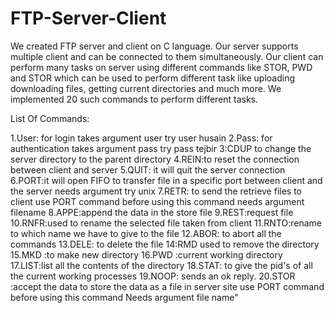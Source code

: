 # FTP-Server-Client
We created FTP server and client on C language. Our server supports multiple client and can be connected to them simultaneously. Our client can perform many tasks on server using different commands like STOR, PWD and STOR which can be used to perform different task like uploading downloading files, getting current directories and much more. We implemented 20 such commands to perform different tasks.

List Of Commands:

1.User: for login takes argument user<argument> try user husain 
2.Pass: for authentication takes argument pass<argument> try pass tejbir
3:CDUP  to change the server directory to the parent directory
4.REIN:to reset the connection between client and server
5.QUIT: it will quit the server connection
6.PORT:it will open FIFO to transfer file in a specific port between client and the server needs argument try unix
7.RETR: to send the retrieve files to client use PORT command before using this command needs argument filename
8.APPE:append the data in the store file
9.REST:request file
10.RNFR:used to rename the selected file taken from client 
11.RNTO:rename to which name we have to give to the file
12.ABOR: to abort all the commands
13.DELE: to delete the file 
14:RMD used to remove the directory 
15.MKD :to make new directory
16.PWD :current working directory 
17.LIST:list all the contents of the directory 
18.STAT: to give the pid's of all the current working processes 
19.NOOP: sends an ok reply.
20.STOR :accept the data to store the data as a file in server site use PORT command before using this command Needs argument file name"
